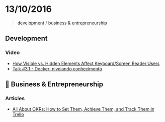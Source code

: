 # 13/10/2016

> [development](#development) / [business & entrepreneurship](#business--entrepreneurship)


## Development

### Video
- [How Visible vs. Hidden Elements Affect Keyboard/Screen Reader Users](https://egghead.io/lessons/html-5-visible-vs-hidden)
- [Talk #3.1 - Docker: nivelando conhecimento](https://www.youtube.com/watch?v=hCMcQfGb4cA)

## :briefcase: Business & Entrepreneurship

### Articles
- [All About OKRs: How to Set Them, Achieve Them, and Track Them in Trello](http://blog.trello.com/okrs-set-achieve-track-trello)
